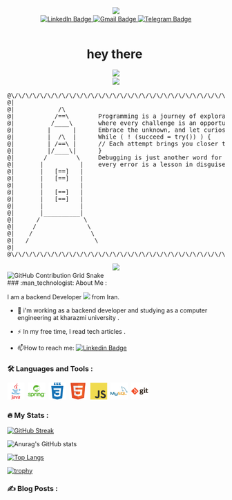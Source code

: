 <div id="header" align="center">
  <img src="https://i.giphy.com/media/Tgw604MyLJnDtbi4t0/giphy.gif" width="100"/>
</div>

<div id="badges" align="center" >
  <a href="https://www.linkedin.com/in/morteza-mahdi-zadeh-2a0090303?utm_source=share&utm_campaign=share_via&utm_content=profile&utm_medium=android_app">
    <img src="https://img.shields.io/badge/LinkedIn-blue?style=for-the-badge&logo=LinkedIn&logoColor=white" alt="LinkedIn Badge"/>
  </a>
  <a href="ali16mar15couples@gmail.com">
    <img src="https://img.shields.io/badge/Gmail-red?style=for-the-badge&logo=gmail&logoColor=white" alt="Gmail Badge"/>
  </a>
  <a href="http://t.me/m_mhzd">
    <img src="https://img.shields.io/badge/Telegram-blue?style=for-the-badge&logo=Telegram&logoColor=white" alt="Telegram Badge"/>
  </a>
</div>
<div align="center">
  <img  src="https://komarev.com/ghpvc/?username=morteza363831&style=flat-square&color=blue" alt=""/>
</div>

<h1 align="center">
  hey there
  <img src="" width="30px"/>
</h1>

<div align="center">
  <img src="https://media3.giphy.com/media/iheC31U2y32TZdWw7P/giphy.gif?cid=6c09b952mrxcnc94ixuueh10ntnxhvetk5y1vizehf4dpmk0&ep=v1_internal_gif_by_id&rid=giphy.gif&ct=g"/>
</div>

<div align="center">
  <img src="https://camo.githubusercontent.com/4ddf86c161073032898f3c024443bab595739cbcf9a304b1c415bf40e37206a5/68747470733a2f2f63617073756c652d72656e6465722e76657263656c2e6170702f6170693f747970653d736861726b266865696768743d33302673656374696f6e3d68656164657226726576657273616c3d66616c736526636f6c6f723d303a6235373964612c3130303a373964613766"/>
</div>

<div>
<pre>
@\/\/\/\/\/\/\/\/\/\/\/\/\/\/\/\/\/\/\/\/\/\/\/\/\/\/\/\/\/\/\/\/\/\/\/\/\/\/\/\/#
@|                                                                              |#
@|            /\                                                                |#
@|           /==\        Programming is a journey of exploration;               |#
@|          /____\       where every challenge is an opportunity to learn.      |#
@|         |      |      Embrace the unknown, and let curiosity lead the way.   |#
@|         |  /\  |      While ( ! (succeed = try()) ) {                        |#
@|         | /==\ |      // Each attempt brings you closer to mastery           |#
@|         |/____\|      }                                                      |#
@|        /        \     Debugging is just another word for learning;           |#
@|       |          |    every error is a lesson in disguise.                   |#
@|       |   [==]   |                                                           |#
@|       |   [==]   |                                                           |#
@|       |          |                                                           |#
@|       |   [==]   |                                                           |#
@|       |   [==]   |                                                           |#
@|       |          |                                                           |#
@|       |__________|                                                           |#
@|      /            \                                                          |#
@|     /              \                                                         |#
@|    /                \                                                        |#
@|   /                  \                                                       |#
@|                                                                              |#
@\/\/\/\/\/\/\/\/\/\/\/\/\/\/\/\/\/\/\/\/\/\/\/\/\/\/\/\/\/\/\/\/\/\/\/\/\/\/\/\/#
</pre>
</div>
<div align="center">
  <img src="https://camo.githubusercontent.com/b677d734afae5f60e3be90203e6048a560d7fb594520e49485307d7e7b2a0214/68747470733a2f2f63617073756c652d72656e6465722e76657263656c2e6170702f6170693f747970653d736861726b266865696768743d33302673656374696f6e3d666f6f74657226726576657273616c3d66616c736526636f6c6f723d303a6235373964612c3130303a373964613766"/>
</div>

<div>
  <picture>
  <source media="(prefers-color-scheme: dark)" srcset="https://raw.githubusercontent.com/Morteza363831/Morteza363831/345e37e89862c5d32b939b5e2667295489a37014/github-contribution-grid-snake-dark.svg" />
  
  <img alt="GitHub Contribution Grid Snake" src="https://raw.githubusercontent.com/morteza363831/morteza363831/output/dist/github-contribution-grid-snake.svg" />
</picture>
</div>
### :man_technologist: About Me :

I am a backend Developer <img src="https://media.giphy.com/media/WUlplcMpOCEmTGBtBW/giphy.gif" width="30"> from Iran.

- :telescope: i'm working as a backend developer and studying as a computer engineering at kharazmi university .

- :zap: In my free time, I read tech articles .

- :mailbox:How to reach me: [![Linkedin Badge](https://img.shields.io/badge/morteza363831-blue?style=for-the-badge&logo=LinkedIn&logoColor=white
)](https://www.linkedin.com/in/morteza-mahdi-zadeh-2a0090303?utm_source=share&utm_campaign=share_via&utm_content=profile&utm_medium=android_app)

### :hammer_and_wrench: Languages and Tools :

<div>
  <img src="https://github.com/devicons/devicon/blob/master/icons/java/java-original-wordmark.svg" title="Java" alt="Java" width="40" height="40"/>&nbsp;
  <img src="https://github.com/devicons/devicon/blob/master/icons/spring/spring-original-wordmark.svg" title="Spring" alt="Spring" width="40" height="40"/>&nbsp;
  <img src="https://github.com/devicons/devicon/blob/master/icons/css3/css3-plain-wordmark.svg"  title="CSS3" alt="CSS" width="40" height="40"/>&nbsp;
  <img src="https://github.com/devicons/devicon/blob/master/icons/html5/html5-original.svg" title="HTML5" alt="HTML" width="40" height="40"/>&nbsp;
  <img src="https://github.com/devicons/devicon/blob/master/icons/javascript/javascript-original.svg" title="JavaScript" alt="JavaScript" width="40" height="40"/>&nbsp;
  <img src="https://github.com/devicons/devicon/blob/master/icons/mysql/mysql-original-wordmark.svg" title="MySQL"  alt="MySQL" width="40" height="40"/>&nbsp;
  <img src="https://github.com/devicons/devicon/blob/master/icons/git/git-original-wordmark.svg" title="Git" **alt="Git" width="40" height="40"/>
</div>

### :fire: My Stats :

[![GitHub Streak](https://github-readme-streak-stats.herokuapp.com?user=morteza363831&theme=java-dark&hide_border=true&exclude_days=Sun%2CMon%2CTue%2CWed%2CThu%2CFri%2CSat)](https://git.io/streak-stats)

![Anurag's GitHub stats](https://github-readme-stats.vercel.app/api?username=morteza363831&show_icons=true&theme=highcontrast)

[![Top Langs](https://github-readme-stats.vercel.app/api/top-langs/?username=morteza363831&layout=compact&theme=vision-friendly-dark)](https://github.com/anuraghazra/github-readme-stats)

[![trophy](https://github-profile-trophy.vercel.app/?username=morteza363831&theme=onedark)](https://github.com/ryo-ma/github-profile-trophy)


### :writing_hand: Blog Posts :

<!--
**Morteza363831/Morteza363831** is a ✨ _special_ ✨ repository because its `README.md` (this file) appears on your GitHub profile.

Here are some ideas to get you started:

- 🔭 I’m currently working on ...
- 🌱 I’m currently learning ...
- 👯 I’m looking to collaborate on ...
- 🤔 I’m looking for help with ...
- 💬 Ask me about ...
- 📫 How to reach me: ...
- 😄 Pronouns: ...
- ⚡ Fun fact: ...
-->
